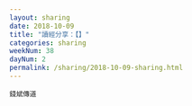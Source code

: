```yaml
---
layout: sharing
date: 2018-10-09
title: "讀經分享：【】"
categories: sharing
weekNum: 38
dayNum: 2
permalink: /sharing/2018-10-09-sharing.html
---
```



`錢斌傳道`
